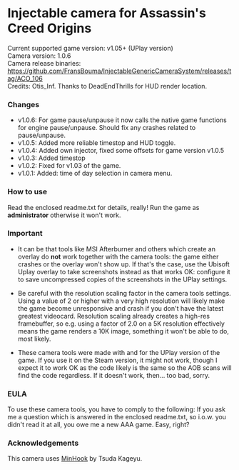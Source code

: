 Injectable camera for Assassin's Creed Origins
============================

Current supported game version: v1.05+ (UPlay version)  
Camera version: 1.0.6  
Camera release binaries: https://github.com/FransBouma/InjectableGenericCameraSystem/releases/tag/ACO_106  
Credits: Otis_Inf. Thanks to DeadEndThrills for HUD render location.

### Changes
* v1.0.6: For game pause/unpause it now calls the native game functions for engine pause/unpause. Should fix any crashes related to pause/unpause.
* v1.0.5: Added more reliable timestop and HUD toggle.
* v1.0.4: Added own injector, fixed some offsets for game version v1.0.5
* v1.0.3: Added timestop 
* v1.0.2: Fixed for v1.03 of the game.
* v1.0.1: Added: time of day selection in camera menu.

### How to use
Read the enclosed readme.txt for details, really! Run the game as **administrator** otherwise it won't work.

### Important
* It can be that tools like MSI Afterburner and others which create an overlay do **not** work together with the camera tools: 
the game either crashes or the overlay won't show up. If that's the case, use the Ubisoft Uplay overlay to take screenshots instead 
as that works OK: configure it to save uncompressed copies of the screenshots in the UPlay settings. 

* Be careful with the resolution scaling factor in the camera tools settings. Using a value of 2 or higher with a very 
high resolution will likely make the game become unresponsive and crash if you don't have the latest greatest videocard.
Resolution scaling already creates a high-res framebuffer, so e.g. using a factor of 2.0 on a 5K resolution effectively
means the game renders a 10K image, something it won't be able to do, most likely.

* These camera tools were made with and for the UPlay version of the game. If you use it on the Steam version, it might not
work, though I expect it to work OK as the code likely is the same so the AOB scans will find the code regardless. If it doesn't
work, then... too bad, sorry.

### EULA
To use these camera tools, you have to comply to the following:
If you ask me a question which is answered in the enclosed readme.txt, so i.o.w. you didn't read it at all, 
you owe me a new AAA game. Easy, right? 

### Acknowledgements
This camera uses [MinHook](https://github.com/TsudaKageyu/minhook) by Tsuda Kageyu.
